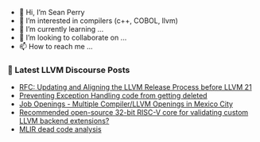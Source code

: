 - 👋 Hi, I’m Sean Perry
- 👀 I’m interested in compilers (c++, COBOL, llvm)
- 🌱 I’m currently learning ...
- 💞️ I’m looking to collaborate on ...
- 📫 How to reach me ...

<!---
s66perry/s66perry is a ✨ special ✨ repository because its `README.md` (this file) appears on your GitHub profile.
You can click the Preview link to take a look at your changes.
--->
### 📕 Latest LLVM Discourse Posts

<!-- DISCOURSE-LLVM:START -->
- [RFC: Updating and Aligning the LLVM Release Process before LLVM 21](https://discourse.llvm.org/t/rfc-updating-and-aligning-the-llvm-release-process-before-llvm-21/86493#post_6)
- [Preventing Exception Handling code from getting deleted](https://discourse.llvm.org/t/preventing-exception-handling-code-from-getting-deleted/86519#post_2)
- [Job Openings - Multiple Compiler/LLVM Openings in Mexico City](https://discourse.llvm.org/t/job-openings-multiple-compiler-llvm-openings-in-mexico-city/86159#post_2)
- [Recommended open-source 32-bit RISC-V core for validating custom LLVM backend extensions?](https://discourse.llvm.org/t/recommended-open-source-32-bit-risc-v-core-for-validating-custom-llvm-backend-extensions/86523#post_1)
- [MLIR dead code analysis](https://discourse.llvm.org/t/mlir-dead-code-analysis/67568#post_9)
<!-- DISCOURSE-LLVM:END -->
